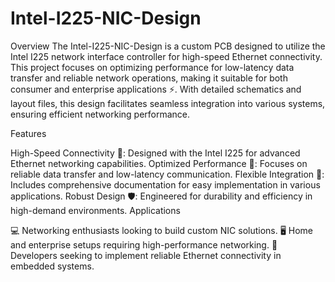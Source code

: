 # Intel-I225-NIC-Design
Overview
The Intel-I225-NIC-Design is a custom PCB designed to utilize the Intel I225 network interface controller for high-speed Ethernet connectivity. This project focuses on optimizing performance for low-latency data transfer and reliable network operations, making it suitable for both consumer and enterprise applications ⚡. With detailed schematics and layout files, this design facilitates seamless integration into various systems, ensuring efficient networking performance.

Features

High-Speed Connectivity 🚀: Designed with the Intel I225 for advanced Ethernet networking capabilities.
Optimized Performance 🔧: Focuses on reliable data transfer and low-latency communication.
Flexible Integration 🔗: Includes comprehensive documentation for easy implementation in various applications.
Robust Design 🛡️: Engineered for durability and efficiency in high-demand environments.
Applications

💻 Networking enthusiasts looking to build custom NIC solutions.
🖥️ Home and enterprise setups requiring high-performance networking.
🔄 Developers seeking to implement reliable Ethernet connectivity in embedded systems.
